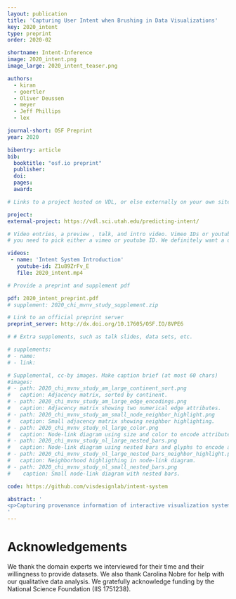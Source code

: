 ```yaml
---
layout: publication
title: 'Capturing User Intent when Brushing in Data Visualizations'
key: 2020_intent
type: preprint
order: 2020-02

shortname: Intent-Inference
image: 2020_intent.png
image_large: 2020_intent_teaser.png

authors:
  - kiran
  - goertler
  - Oliver Deussen
  - meyer
  - Jeff Phillips
  - lex

journal-short: OSF Preprint
year: 2020

bibentry: article
bib:
  booktitle: "osf.io preprint"
  publisher:
  doi:
  pages:
  award:

# Links to a project hosted on VDL, or else externally on your own site

project:
external-project: https://vdl.sci.utah.edu/predicting-intent/

# Video entries, a preview , talk, and intro video. Vimeo IDs or youtube IDs are supported
# you need to pick either a vimeo or youtube ID. We definitely want a downloadable video too.

videos:
 - name: 'Intent System Introduction'
   youtube-id: Z1u89ZrFv_E
   file: 2020_intent.mp4

# Provide a preprint and supplement pdf

pdf: 2020_intent_preprint.pdf
# supplement: 2020_chi_mvnv_study_supplement.zip

# Link to an official preprint server
preprint_server: http://dx.doi.org/10.17605/OSF.IO/8VPE6

# # Extra supplements, such as talk slides, data sets, etc.

# supplements:
# - name:
# - link:

# Supplemental, cc-by images. Make caption brief (at most 60 chars)
#images:
# - path: 2020_chi_mvnv_study_am_large_continent_sort.png
#   caption: Adjacency matrix, sorted by continent.
# - path: 2020_chi_mvnv_study_am_large_edge_encodings.png
#   caption: Adjacency matrix showing two numerical edge attributes.
# - path: 2020_chi_mvnv_study_am_small_node_neighbor_highlight.png
#   caption: Small adjacency matrix showing neighbor highlighting.
# - path: 2020_chi_mvnv_study_nl_large_color.png
#   caption: Node-link diagram using size and color to encode attributes.
# - path: 2020_chi_mvnv_study_nl_large_nested_bars.png
#   caption: Node-link diagram using nested bars and glyphs to encode attributes.
# - path: 2020_chi_mvnv_study_nl_large_nested_bars_neighbor_highlight.png
#   caption: Neighborhood highligthing in node-link diagram.
# - path: 2020_chi_mvnv_study_nl_small_nested_bars.png
#    caption: Small node-link diagram with nested bars.

code: https://github.com/visdesignlab/intent-system

abstract: '
<p>Capturing provenance information of interactive visualization system is an important step towards reproducibility of findings. However, provenance data that is based on logged interactions does not capture higher-level intent behind the actions taken: provenance data captures the "what'' but not the "why''. For recall, reproducibility, and even re-use, however, understanding the why and the reasoning behind and action is critical. Capturing the intent of a user action, however, can currently only be achieved by manually specifying intent. In this paper we introduce a set of methods to infer intent for selections and brushes in scatterplots. We first introduce a taxonomy of types of patterns that users might specify, which we base on a formative study conducted with professional data analysts and scientists from a variety of fields. Based on this, we identify algorithms that can classify a selection into a semantically meaningful pattern. We then introduce a system that implements these methods and scores competing classifications against each other. Analysts then can use these predictions to conveniently capture their intent, while at the same time making a concise representation of that intent available to the system. Beyond capturing intent, we demonstrate that our methods can be used to speed up or correct selections, for example, when analysts missed to select a small set of points matching their intent. We evaluate our approach using usage scenarios conducted with domain experts.</p>
'
---
```


# Acknowledgements

We thank the domain experts we interviewed for their time and their willingness to provide datasets. We also thank Carolina Nobre for help with our qualitative data analysis. We gratefully acknowledge funding by the National Science Foundation (IIS 1751238).
